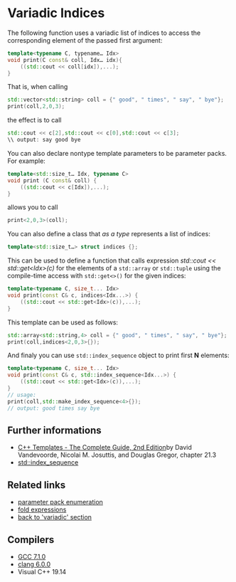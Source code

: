# Variadic Indices
The following function uses a variadic list of indices to access the corresponding element of the passed first argument:
```cpp
template<typename C, typename… Idx>
void print(C const& coll, Idx… idx){
    ((std::cout << coll[idx]),...);
}
```
That is, when calling
```cpp
std::vector<std::string> coll = {" good", " times", " say", " bye"};
print(coll,2,0,3);
```
the effect is to call
```cpp
std::cout << c[2],std::cout << c[0],std::cout << c[3];
\\ output: say good bye
```
You can also declare nontype template parameters to be parameter packs. For example:
```cpp
template<std::size_t… Idx, typename C>
void print (C const& coll) {
    ((std::cout << c[Idx]),...);
}
```
allows you to call
```cpp
print<2,0,3>(coll);
```
You can also define a class that _as a type_ represents a list of indices:
```cpp
template<std::size_t…> struct indices {};
```
This can be used to define a function that calls expression _std\::cout << std\::get\<Idx\>(c)_ for the elements of a `std::array` or `std::tuple` using the compile-time access with `std::get<>()` for the given indices:
```cpp
template<typename C, size_t... Idx>
void print(const C& c, indices<Idx...>) {
    ((std::cout << std::get<Idx>(c)),...);
}
```
This template can be used as follows:
```cpp
std::array<std::string,4> coll = {" good", " times", " say", " bye"};
print(coll,indices<2,0,3>{});
```
And finaly you can use `std::index_sequence` object to print first __N__ elements:
```cpp
template<typename C, size_t... Idx>
void print(const C& c, std::index_sequence<Idx...>) {
    ((std::cout << std::get<Idx>(c)),...);
}
// usage:
print(coll,std::make_index_sequence<4>{});
// output: good times say bye
```

## Further informations
* [C++ Templates - The Complete Guide, 2nd Edition](http://www.tmplbook.com/)by David Vandevoorde, Nicolai M. Josuttis, and Douglas Gregor, chapter 21.3
* [std::index_sequence](https://en.cppreference.com/w/cpp/utility/integer_sequence) 
## Related links
* [parameter pack enumeration](../enumeration#enumeration-of-elements-in-the--expression)
* [fold expressions](../fold_expressions)
* [back to 'variadic' section](../)
## Compilers
* [GCC 7.1.0](https://wandbox.org/)
* [clang 6.0.0](https://wandbox.org/)
* Visual C++ 19.14 
